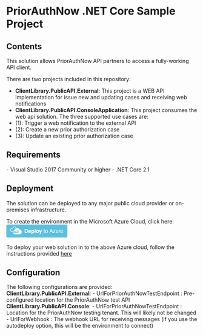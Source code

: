 ﻿# PriorAuthNow .NET Core Sample Project

<h2>Contents</h2>
This solution allows PriorAuthNow API partners to access a fully-working API client.

There are two projects included in this repository:
- <b>ClientLibrary.PublicAPI.External</b>: This project is a WEB API implementation for issue new and updating cases and receiving web notifications
- <b>ClientLibrary.PublicAPI.ConsoleApplication</b>: This project consumes the web api solution. The three supported use cases are:
- (1): Trigger a web notification to the external API 
- (2): Create a new prior authorization case
- (3): Update an existing prior authorization case

<h2> Requirements </h2>
- Visual Studio 2017 Community or higher
- .NET Core 2.1 

<h2> Deployment </h2>
The solution can be deployed to any major public cloud provider or on-premises infrastructure. 


To create the environment in the Microsoft Azure Cloud, click here: <a href="https://portal.azure.com/#create/Microsoft.Template/uri/https://raw.githubusercontent.com/quicksolutions/pandemo/master/Client%20Libraries/.NET%20Core/Deployment/azuredeploy.json?token=AAMTHiGXrq2e05cKAgBzgPG-tjRchRzLks5cmsl7wA%3D%3D" target="_blank">
<img src="https://raw.githubusercontent.com/Azure/azure-quickstart-templates/master/1-CONTRIBUTION-GUIDE/images/deploytoazure.png"/>
</a>

To deploy your web solution in to the above Azure cloud, follow the instructions provided <a href="https://docs.microsoft.com/en-us/aspnet/core/tutorials/publish-to-azure-webapp-using-vs?view=aspnetcore-2.2">here</a>

<h2> Configuration </h2>
The following configurations are provided:
<b>ClientLibrary.PublicAPI.External</b>:
- UrlForPriorAuthNowTestEndpoint : Pre-configured location for the PriorAuthNow test API
<b>ClientLibrary.PublicAPI.Console</b>:
- UrlForPriorAuthNowTestEndpoint : Location for the PriorAuthNow testing tenant. This will likely not be changed
- UrlForWebhook : The webhook URL for receiving messages (if you use the autodeploy option, this will be the environment to connect)